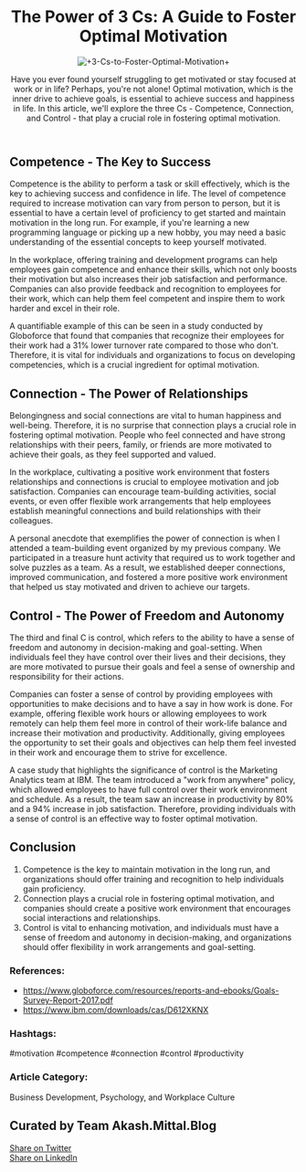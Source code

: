 <!doctype html>
<html lang="en">
 <head>
  <meta charset="UTF-8">
  <meta name="viewport" content="width=device-width, initial-scale=1.0">
  <title>3 Cs to Foster Optimal Motivation</title>
  <link rel="stylesheet" type="text/css" href="styles.css">
 </head>
 <body>
  <header>
   <h1>The Power of 3 Cs: A Guide to Foster Optimal Motivation</h1> <img src="images/3-Cs-to-Foster-Optimal-Motivation.jpeg" alt="+3-Cs-to-Foster-Optimal-Motivation+">
   <p>Have you ever found yourself struggling to get motivated or stay focused at work or in life? Perhaps, you're not alone! Optimal motivation, which is the inner drive to achieve goals, is essential to achieve success and happiness in life. In this article, we'll explore the three Cs - Competence, Connection, and Control - that play a crucial role in fostering optimal motivation.</p>
  </header>
  <main>
   <h2>Competence - The Key to Success</h2>
   <p>Competence is the ability to perform a task or skill effectively, which is the key to achieving success and confidence in life. The level of competence required to increase motivation can vary from person to person, but it is essential to have a certain level of proficiency to get started and maintain motivation in the long run. For example, if you're learning a new programming language or picking up a new hobby, you may need a basic understanding of the essential concepts to keep yourself motivated.</p>
   <p>In the workplace, offering training and development programs can help employees gain competence and enhance their skills, which not only boosts their motivation but also increases their job satisfaction and performance. Companies can also provide feedback and recognition to employees for their work, which can help them feel competent and inspire them to work harder and excel in their role.</p>
   <p>A quantifiable example of this can be seen in a study conducted by Globoforce that found that companies that recognize their employees for their work had a 31% lower turnover rate compared to those who don't. Therefore, it is vital for individuals and organizations to focus on developing competencies, which is a crucial ingredient for optimal motivation.</p>
   <h2>Connection - The Power of Relationships</h2>
   <p>Belongingness and social connections are vital to human happiness and well-being. Therefore, it is no surprise that connection plays a crucial role in fostering optimal motivation. People who feel connected and have strong relationships with their peers, family, or friends are more motivated to achieve their goals, as they feel supported and valued.</p>
   <p>In the workplace, cultivating a positive work environment that fosters relationships and connections is crucial to employee motivation and job satisfaction. Companies can encourage team-building activities, social events, or even offer flexible work arrangements that help employees establish meaningful connections and build relationships with their colleagues.</p>
   <p>A personal anecdote that exemplifies the power of connection is when I attended a team-building event organized by my previous company. We participated in a treasure hunt activity that required us to work together and solve puzzles as a team. As a result, we established deeper connections, improved communication, and fostered a more positive work environment that helped us stay motivated and driven to achieve our targets.</p>
   <h2>Control - The Power of Freedom and Autonomy</h2>
   <p>The third and final C is control, which refers to the ability to have a sense of freedom and autonomy in decision-making and goal-setting. When individuals feel they have control over their lives and their decisions, they are more motivated to pursue their goals and feel a sense of ownership and responsibility for their actions.</p>
   <p>Companies can foster a sense of control by providing employees with opportunities to make decisions and to have a say in how work is done. For example, offering flexible work hours or allowing employees to work remotely can help them feel more in control of their work-life balance and increase their motivation and productivity. Additionally, giving employees the opportunity to set their goals and objectives can help them feel invested in their work and encourage them to strive for excellence.</p>
   <p>A case study that highlights the significance of control is the Marketing Analytics team at IBM. The team introduced a "work from anywhere" policy, which allowed employees to have full control over their work environment and schedule. As a result, the team saw an increase in productivity by 80% and a 94% increase in job satisfaction. Therefore, providing individuals with a sense of control is an effective way to foster optimal motivation.</p>
   <h2>Conclusion</h2>
   <ol>
    <li>Competence is the key to maintain motivation in the long run, and organizations should offer training and recognition to help individuals gain proficiency.</li>
    <li>Connection plays a crucial role in fostering optimal motivation, and companies should create a positive work environment that encourages social interactions and relationships.</li>
    <li>Control is vital to enhancing motivation, and individuals must have a sense of freedom and autonomy in decision-making, and organizations should offer flexibility in work arrangements and goal-setting.</li>
   </ol>
  </main>
  <footer>
   <h3>References:</h3>
   <ul>
    <li><a href="https://www.globoforce.com/resources/reports-and-ebooks/Goals-Survey-Report-2017.pdf">https://www.globoforce.com/resources/reports-and-ebooks/Goals-Survey-Report-2017.pdf</a></li>
    <li><a href="https://www.ibm.com/downloads/cas/D612XKNX">https://www.ibm.com/downloads/cas/D612XKNX</a></li>
   </ul>
   <h3>Hashtags:</h3>
   <p>#motivation #competence #connection #control #productivity</p>
   <h3>Article Category:</h3>
   <p>Business Development, Psychology, and Workplace Culture</p>
  </footer>
 <section id=social>
<h2>Curated by Team Akash.Mittal.Blog  </h2>
<p>
  <a href="https://twitter.com/intent/tweet?url=https://akash.mittal.blog/3-Cs-to-Foster-Optimal-Motivation.html" target="_blank">
  <i class="fa fa-twitter"></i> Share on Twitter
</a>
</br>
<a href="https://www.linkedin.com/shareArticle?url=https://akash.mittal.blog/3-Cs-to-Foster-Optimal-Motivation.html" target="_blank">
  <i class="fa fa-linkedin"></i> Share on LinkedIn
</a>
</p>
</section>
</body>
</html>